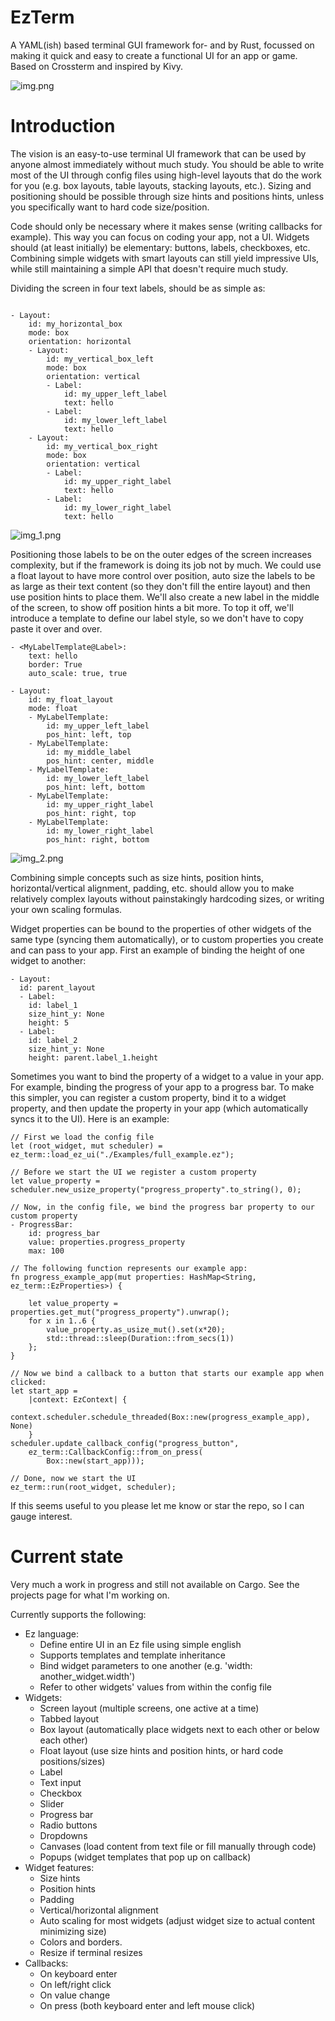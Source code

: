 # EzTerm

A YAML(ish) based terminal GUI framework for- and by Rust, focussed on making it quick and easy to create a
functional UI for an app or game. Based on Crossterm and inspired by Kivy.

![img.png](img.png)


# Introduction
The vision is an easy-to-use terminal UI framework that can be used by anyone almost immediately without much study.
You should be able to write most of the UI through config files using high-level layouts that do the work for you 
(e.g. box layouts, table layouts, stacking layouts, etc.). Sizing and positioning should be possible through size hints
and positions hints, unless you specifically want to hard code size/position.

Code should only be necessary where it makes sense (writing callbacks for example). This way you can focus on coding
your app, not a UI. Widgets should (at least initially) be elementary: buttons, labels, checkboxes, etc. Combining 
simple widgets with smart layouts can still yield impressive UIs, while still maintaining a simple API that doesn't
require much study.

Dividing the screen in four text labels, should be as simple as:
```

- Layout: 
    id: my_horizontal_box
    mode: box
    orientation: horizontal
    - Layout: 
        id: my_vertical_box_left
        mode: box
        orientation: vertical
        - Label: 
            id: my_upper_left_label
            text: hello
        - Label: 
            id: my_lower_left_label
            text: hello
    - Layout: 
        id: my_vertical_box_right
        mode: box
        orientation: vertical
        - Label: 
            id: my_upper_right_label
            text: hello
        - Label: 
            id: my_lower_right_label
            text: hello
```
![img_1.png](img_1.png)

Positioning those labels to be on the outer edges of the screen increases complexity, 
but if the framework is doing its job not by much. We could use a float layout to have more control over position,
auto size the labels to be as large as their text content (so they don't fill the entire layout) and then use 
position hints to place them. We'll also create a new label in the middle of the screen, to show off position hints
a bit more. To top it off, we'll introduce a template to define our label style, so we don't have to copy paste it
over and over.

```
- <MyLabelTemplate@Label>:
    text: hello
    border: True
    auto_scale: true, true

- Layout:
    id: my_float_layout
    mode: float
    - MyLabelTemplate:
        id: my_upper_left_label
        pos_hint: left, top
    - MyLabelTemplate:
        id: my_middle_label
        pos_hint: center, middle
    - MyLabelTemplate:
        id: my_lower_left_label
        pos_hint: left, bottom
    - MyLabelTemplate:
        id: my_upper_right_label
        pos_hint: right, top
    - MyLabelTemplate:
        id: my_lower_right_label
        pos_hint: right, bottom

```
![img_2.png](img_2.png)

Combining simple concepts such as size hints, position hints, horizontal/vertical alignment, padding, etc. should
allow you to make relatively complex layouts without painstakingly hardcoding sizes, or writing your own scaling
formulas.

Widget properties can be bound to the properties of other widgets of the same type
(syncing them automatically), or to custom properties you create and can pass to your app. First an
example of binding the height of one widget to another:
```
- Layout:
  id: parent_layout
  - Label:
    id: label_1
    size_hint_y: None
    height: 5
  - Label:  
    id: label_2
    size_hint_y: None
    height: parent.label_1.height
```

Sometimes you want to bind the property of a widget to a value in your app. For example, binding the
progress of your app to a progress bar. To make this simpler, you can register a custom property, bind
it to a widget property, and then update the property in your app (which automatically syncs it to the 
UI). Here is an example:

```
// First we load the config file
let (root_widget, mut scheduler) = ez_term::load_ez_ui("./Examples/full_example.ez");

// Before we start the UI we register a custom property
let value_property = scheduler.new_usize_property("progress_property".to_string(), 0);

// Now, in the config file, we bind the progress bar property to our custom property
- ProgressBar:
    id: progress_bar
    value: properties.progress_property
    max: 100
    
// The following function represents our example app:
fn progress_example_app(mut properties: HashMap<String, ez_term::EzProperties>) {

    let value_property = properties.get_mut("progress_property").unwrap();
    for x in 1..6 {
        value_property.as_usize_mut().set(x*20);
        std::thread::sleep(Duration::from_secs(1))
    };
}

// Now we bind a callback to a button that starts our example app when clicked:
let start_app = 
    |context: EzContext| {
        context.scheduler.schedule_threaded(Box::new(progress_example_app), None)
    }
scheduler.update_callback_config("progress_button",
    ez_term::CallbackConfig::from_on_press(
        Box::new(start_app)));
        
// Done, now we start the UI
ez_term::run(root_widget, scheduler);
```

If this seems useful to you please let me know or star the repo, so I can gauge interest.

# Current state
Very much a work in progress and still not available on Cargo. See the projects page for what I'm working on. 

Currently supports the following:

- Ez language:
  - Define entire UI in an Ez file using simple english
  - Supports templates and template inheritance
  - Bind widget parameters to one another (e.g. 'width: another_widget.width')
  - Refer to other widgets' values from within the config file
- Widgets:
  - Screen layout (multiple screens, one active at a time)
  - Tabbed layout
  - Box layout (automatically place widgets next to each other or below each
    other)
  - Float layout (use size hints and position hints, or hard code positions/sizes)
  - Label 
  - Text input
  - Checkbox 
  - Slider
  - Progress bar
  - Radio buttons
  - Dropdowns 
  - Canvases (load content from text file or fill manually through code)
  - Popups (widget templates that pop up on callback)
- Widget features:
  - Size hints
  - Position hints
  - Padding
  - Vertical/horizontal alignment
  - Auto scaling for most widgets (adjust widget size to actual content minimizing size)
  - Colors and borders.
  - Resize if terminal resizes
- Callbacks:
  - On keyboard enter
  - On left/right click
  - On value change
  - On press (both keyboard enter and left mouse click)
  